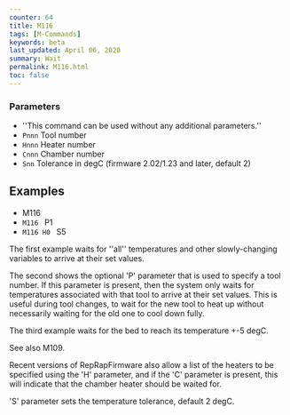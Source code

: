```yaml
---
counter: 64
title: M116
tags: [M-Commands] 
keywords: beta 
last_updated: April 06, 2020 
summary: Wait 
permalink: M116.html
toc: false 
---
```



### Parameters

* ''This command can be used without any additional parameters.''
* `Pnnn` Tool number
* `Hnnn` Heater number
* `Cnnn` Chamber number
* `Snn` Tolerance in degC (firmware 2.02/1.23 and later, default 2)

## Examples

* M116
* ` M116  ` P1
* ` M116 H0  ` S5

The first example waits for ''all'' temperatures and other slowly-changing variables to arrive at their set values.

The second shows the optional 'P' parameter that is used to specify a tool number. If this parameter is present, then the system only waits for temperatures associated with that tool to arrive at their set values. This is useful during tool changes, to wait for the new tool to heat up without necessarily waiting for the old one to cool down fully.

The third example waits for the bed to reach its temperature +-5 degC.

See also M109.

Recent versions of RepRapFirmware also allow a list of the heaters to be specified using the 'H' parameter, and if the 'C' parameter is present, this will indicate that the chamber heater should be waited for.

'S' parameter sets the temperature tolerance, default 2 degC.

